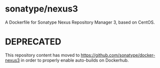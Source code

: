 # sonatype/nexus3


A Dockerfile for Sonatype Nexus Repository Manager 3, based on CentOS.

# DEPRECATED
This repository content has moved to https://github.com/sonatype/docker-nexus3 in order to properly enable auto-builds on Dockerhub.
